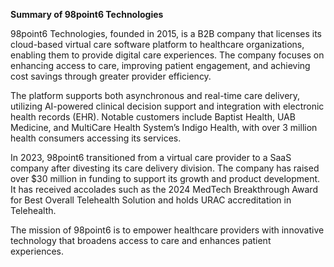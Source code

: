 **Summary of 98point6 Technologies**

98point6 Technologies, founded in 2015, is a B2B company that licenses its cloud-based virtual care software platform to healthcare organizations, enabling them to provide digital care experiences. The company focuses on enhancing access to care, improving patient engagement, and achieving cost savings through greater provider efficiency. 

The platform supports both asynchronous and real-time care delivery, utilizing AI-powered clinical decision support and integration with electronic health records (EHR). Notable customers include Baptist Health, UAB Medicine, and MultiCare Health System’s Indigo Health, with over 3 million health consumers accessing its services.

In 2023, 98point6 transitioned from a virtual care provider to a SaaS company after divesting its care delivery division. The company has raised over $30 million in funding to support its growth and product development. It has received accolades such as the 2024 MedTech Breakthrough Award for Best Overall Telehealth Solution and holds URAC accreditation in Telehealth.

The mission of 98point6 is to empower healthcare providers with innovative technology that broadens access to care and enhances patient experiences.